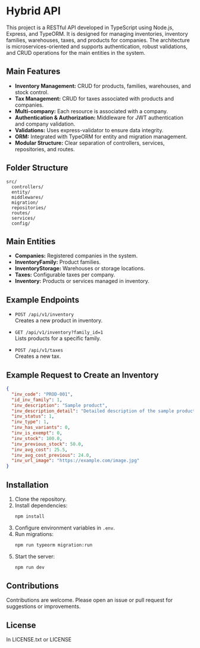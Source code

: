 # Hybrid API

This project is a RESTful API developed in TypeScript using Node.js, Express, and TypeORM. It is designed for managing inventories, inventory families, warehouses, taxes, and products for companies. The architecture is microservices-oriented and supports authentication, robust validations, and CRUD operations for the main entities in the system.

## Main Features

- **Inventory Management:** CRUD for products, families, warehouses, and stock control.
- **Tax Management:** CRUD for taxes associated with products and companies.
- **Multi-company:** Each resource is associated with a company.
- **Authentication & Authorization:** Middleware for JWT authentication and company validation.
- **Validations:** Uses express-validator to ensure data integrity.
- **ORM:** Integrated with TypeORM for entity and migration management.
- **Modular Structure:** Clear separation of controllers, services, repositories, and routes.

## Folder Structure

```
src/
  controllers/
  entity/
  middlewares/
  migration/
  repositories/
  routes/
  services/
  config/
```

## Main Entities

- **Companies:** Registered companies in the system.
- **InventoryFamily:** Product families.
- **InventoryStorage:** Warehouses or storage locations.
- **Taxes:** Configurable taxes per company.
- **Inventory:** Products or services managed in inventory.

## Example Endpoints

- `POST /api/v1/inventory`  
  Creates a new product in inventory.

- `GET /api/v1/inventory?family_id=1`  
  Lists products for a specific family.

- `POST /api/v1/taxes`  
  Creates a new tax.

## Example Request to Create an Inventory

```json
{
  "inv_code": "PROD-001",
  "id_inv_family": 1,
  "inv_description": "Sample product",
  "inv_description_detail": "Detailed description of the sample product",
  "inv_status": 1,
  "inv_type": 1,
  "inv_has_variants": 0,
  "inv_is_exempt": 0,
  "inv_stock": 100.0,
  "inv_previous_stock": 50.0,
  "inv_avg_cost": 25.5,
  "inv_avg_cost_previous": 24.0,
  "inv_url_image": "https://example.com/image.jpg"
}
```

## Installation

1. Clone the repository.
2. Install dependencies:
   ```bash
   npm install
   ```
3. Configure environment variables in `.env`.
4. Run migrations:
   ```bash
   npm run typeorm migration:run
   ```
5. Start the server:
   ```bash
   npm run dev
   ```

## Contributions

Contributions are welcome. Please open an issue or pull request for suggestions or improvements.

## License

In LICENSE.txt or LICENSE